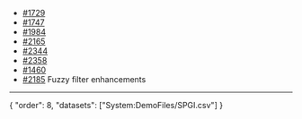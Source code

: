 * [#1729](https://github.com/datagrok-ai/public/issues/1729)
* [#1747](https://github.com/datagrok-ai/public/issues/1747)
* [#1984](https://github.com/datagrok-ai/public/issues/1984)
* [#2165](https://github.com/datagrok-ai/public/issues/2165)
* [#2344](https://github.com/datagrok-ai/public/issues/2344)
* [#2358](https://github.com/datagrok-ai/public/issues/2358)
* [#1460](https://github.com/datagrok-ai/public/issues/1460)
* [#2185](https://github.com/datagrok-ai/public/issues/2185) Fuzzy filter enhancements
---
{
"order": 8,
"datasets": ["System:DemoFiles/SPGI.csv"]
}
